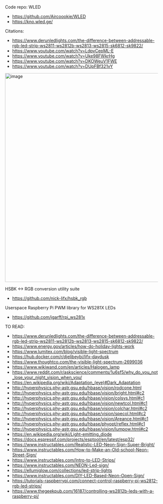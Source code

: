 Code repo: WLED

- https://github.com/Aircoookie/WLED
- https://kno.wled.ge/

Citations:

- https://www.derunledlights.com/the-difference-between-addressable-rgb-led-strip-ws2811-ws2812b-ws2813-ws2815-sk6812-sk9822/
- https://www.youtube.com/watch?v=LdpvCepML-E
- https://www.youtube.com/watch?v=Uke98FWkrHg
- https://www.youtube.com/watch?v=DKOWeuV1FWE
- https://www.youtube.com/watch?v=DUpFBf321vY

<img width="687" alt="image" src="https://github.com/user-attachments/assets/5c230b92-e246-4657-a8d2-71884f73c3b4">


HSBK <-> RGB conversion utility suite

- https://github.com/nick-lifx/hsbk_rgb

Userspace Raspberry Pi PWM library for WS281X LEDs 

- https://github.com/jgarff/rpi_ws281x


TO READ:

- https://www.derunledlights.com/the-difference-between-addressable-rgb-led-strip-ws2811-ws2812b-ws2813-ws2815-sk6812-sk9822/ 
- https://www.energy.gov/articles/how-do-holiday-lights-work
- https://www.lumitex.com/blog/visible-light-spectrum
- https://hub.docker.com/r/djelibeybi/lifx-daydusk
- https://www.thoughtco.com/the-visible-light-spectrum-2699036
- https://www.wikiwand.com/en/articles/Halogen_lamp
- https://www.reddit.com/r/askscience/comments/1u6sf5/why_do_you_not_lose_your_night_vision_when_you/
- https://en.wikipedia.org/wiki/Adaptation_(eye)#Dark_Adaptation
- http://hyperphysics.phy-astr.gsu.edu/hbase/vision/rodcone.html
- http://hyperphysics.phy-astr.gsu.edu/hbase/vision/bright.html#c2
- http://hyperphysics.phy-astr.gsu.edu/hbase/vision/colsys.html#c1
- http://hyperphysics.phy-astr.gsu.edu/hbase/vision/newtcol.html#c1
- http://hyperphysics.phy-astr.gsu.edu/hbase/vision/colchar.html#c2
- http://hyperphysics.phy-astr.gsu.edu/hbase/vision/specol.html#c2
- http://hyperphysics.phy-astr.gsu.edu/hbase/vision/Areance.html#c1
- http://hyperphysics.phy-astr.gsu.edu/hbase/phyopt/reflex.html#c1
- http://hyperphysics.phy-astr.gsu.edu/hbase/vision/lumpow.html#c2
- https://en.wikipedia.org/wiki/Light-emitting_diode
- https://docs.espressif.com/projects/esptool/en/latest/esp32/
- https://www.instructables.com/Realistic-LED-Neon-Sign-Super-Bright/
- https://www.instructables.com/How-to-Make-an-Old-school-Neon-Street-Sign/
- https://www.instructables.com/Intro-to-LED-Strips/
- https://www.instructables.com/NEON-Led-sign/
- https://ellumiglow.com/collections/led-strip-lights
- https://www.instructables.com/DIY-LED-Based-Neon-Open-Sign/
- https://tutorials-raspberrypi.com/connect-control-raspberry-pi-ws2812-rgb-led-strips/
- https://www.thegeekpub.com/16187/controlling-ws2812b-leds-with-a-raspberry-pi/